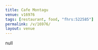 ```yaml
---
title: Cafe Montagu
venue: v16976
tags: [restaurant, food, "fhrs:522585"]
permalink: /v/16976/
layout: venue
---
```

null